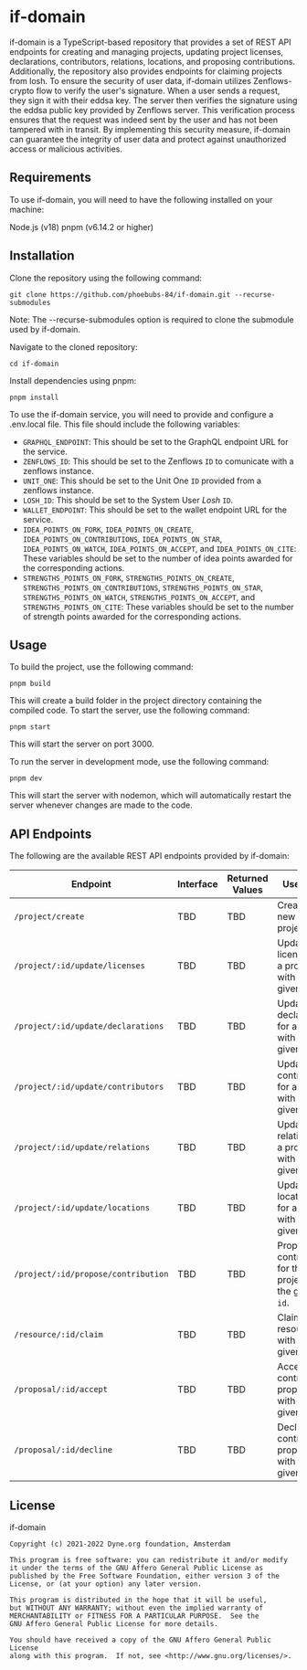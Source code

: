 # if-domain

if-domain is a TypeScript-based repository that provides a set of REST API endpoints for creating and managing projects, updating project licenses, declarations, contributors, relations, locations, and proposing contributions. Additionally, the repository also provides endpoints for claiming projects from losh. To ensure the security of user data, if-domain utilizes Zenflows-crypto flow to verify the user's signature. When a user sends a request, they sign it with their eddsa key. The server then verifies the signature using the eddsa public key provided by Zenflows server. This verification process ensures that the request was indeed sent by the user and has not been tampered with in transit. By implementing this security measure, if-domain can guarantee the integrity of user data and protect against unauthorized access or malicious activities.

## Requirements

To use if-domain, you will need to have the following installed on your machine:

Node.js (v18)
pnpm (v6.14.2 or higher)

## Installation

Clone the repository using the following command:

```
git clone https://github.com/phoebubs-84/if-domain.git --recurse-submodules
```

Note: The --recurse-submodules option is required to clone the submodule used by if-domain.

Navigate to the cloned repository:

```
cd if-domain
```

Install dependencies using pnpm:

```
pnpm install
```

To use the if-domain service, you will need to provide and configure a .env.local file. This file should include the following variables:

- `GRAPHQL_ENDPOINT`: This should be set to the GraphQL endpoint URL for the service.
- `ZENFLOWS_ID`: This should be set to the Zenflows `ID` to comunicate with a zenflows instance.
- `UNIT_ONE`: This should be set to the Unit One `ID` provided from a zenflows instance.
- `LOSH_ID`: This should be set to the System User _Losh_ `ID`.
- `WALLET_ENDPOINT`: This should be set to the wallet endpoint URL for the service.
- `IDEA_POINTS_ON_FORK`, `IDEA_POINTS_ON_CREATE`, `IDEA_POINTS_ON_CONTRIBUTIONS`, `IDEA_POINTS_ON_STAR`, `IDEA_POINTS_ON_WATCH`, `IDEA_POINTS_ON_ACCEPT`, and `IDEA_POINTS_ON_CITE`: These variables should be set to the number of idea points awarded for the corresponding actions.
- `STRENGTHS_POINTS_ON_FORK`, `STRENGTHS_POINTS_ON_CREATE`, `STRENGTHS_POINTS_ON_CONTRIBUTIONS`, `STRENGTHS_POINTS_ON_STAR`, `STRENGTHS_POINTS_ON_WATCH`, `STRENGTHS_POINTS_ON_ACCEPT`, and `STRENGTHS_POINTS_ON_CITE`: These variables should be set to the number of strength points awarded for the corresponding actions.

## Usage

To build the project, use the following command:

```
pnpm build
```

This will create a build folder in the project directory containing the compiled code.
To start the server, use the following command:

```
pnpm start
```

This will start the server on port 3000.

To run the server in development mode, use the following command:

```
pnpm dev
```

This will start the server with nodemon, which will automatically restart the server whenever changes are made to the code.

## API Endpoints

The following are the available REST API endpoints provided by if-domain:

| Endpoint                            | Interface | Returned Values | Use Case                                                    |
| ----------------------------------- | --------- | --------------- | ----------------------------------------------------------- |
| `/project/create`                   | TBD       | TBD             | Create a new project.                                       |
| `/project/:id/update/licenses`      | TBD       | TBD             | Update the licenses for a project with the given `id`.      |
| `/project/:id/update/declarations`  | TBD       | TBD             | Update the declarations for a project with the given `id`.  |
| `/project/:id/update/contributors`  | TBD       | TBD             | Update the contributors for a project with the given `id`.  |
| `/project/:id/update/relations`     | TBD       | TBD             | Update the relations for a project with the given `id`.     |
| `/project/:id/update/locations`     | TBD       | TBD             | Update the locations for a project with the given `id`.     |
| `/project/:id/propose/contribution` | TBD       | TBD             | Propose a contribution for the project with the given `id`. |
| `/resource/:id/claim`               | TBD       | TBD             | Claim a resource with the given `id`.                       |
| `/proposal/:id/accept`              | TBD       | TBD             | Accept a contribution proposal with the given `id`.         |
| `/proposal/:id/decline`             | TBD       | TBD             | Decline a contribution proposal with the given `id`.        |

## License

if-domain

    Copyright (c) 2021-2022 Dyne.org foundation, Amsterdam

    This program is free software: you can redistribute it and/or modify
    it under the terms of the GNU Affero General Public License as
    published by the Free Software Foundation, either version 3 of the
    License, or (at your option) any later version.

    This program is distributed in the hope that it will be useful,
    but WITHOUT ANY WARRANTY; without even the implied warranty of
    MERCHANTABILITY or FITNESS FOR A PARTICULAR PURPOSE.  See the
    GNU Affero General Public License for more details.

    You should have received a copy of the GNU Affero General Public License
    along with this program.  If not, see <http://www.gnu.org/licenses/>.
